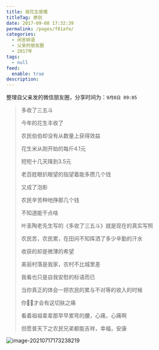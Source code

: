```yaml
---
title: 收花生感慨
titleTag: 原创
date: 2017-09-08 17:32:39
permalink: /pages/f81afe/
categories: 
  - 闲言碎语
  - 父亲的朋友圈
  - 2017年
tags: 
  - null
feed: 
  enable: true
description: 
---
```

整理自父亲发的微信朋友圈，分享时间为：`9月8日 09:05`

> 多收了三五斗
>
> 今年的花生丰收了
>
> 农民伯伯却没有从数量上获得效益
>
> 花生米从刚开始的每斤4.1元
>
> 短短十几天降到3.5元
>
> 老百姓眼扒眼望的指望着能多攒几个钱
>
> 又成了泡影
>
> 农民辛苦种地挣那几个钱
>
> 不知道能干点啥
>
> 叶圣陶老先生写的《多收了三五斗》就是现在的真实写照
>
> 农民苦，农民累，在田间不知挥洒了多少辛勤的汗水
>
> 收获的却是微薄的希望
>
> 美丽村落是我家，农村不比城里差
>
> 我看也只是自我安慰的标语而已
>
> 当你真正的体会一把农民的累与不对等的收入的时候
>
> 你才会有这切肤之痛
>
> 看着祖祖辈辈那早早累弯的腰，心痛，心痛啊
>
> 但愿普天下之农民兄弟都能吉祥，幸福，安康

![image-20210717173238219](http://t.eryajf.net/imgs/2021/09/ffc44b1b10cccaa5.jpg)